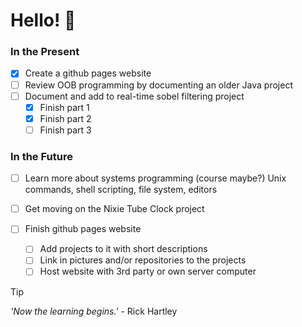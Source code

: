 # Hello! 👋

### In the Present
- [X] Create a github pages website
- [ ] Review OOB programming by documenting an older Java project
- [ ] Document and add to real-time sobel filtering project
  - [X] Finish part 1
  - [X] Finish part 2   
  - [ ] Finish part 3

### In the Future
- [ ] Learn more about systems programming (course maybe?) Unix commands, shell scripting, file system, editors
- [ ] Get moving on the Nixie Tube Clock project
    
- [ ] Finish github pages website
  - [ ] Add projects to it with short descriptions
  - [ ] Link in pictures and/or repositories to the projects
  - [ ] Host website with 3rd party or own server computer

> [!TIP]
> _'Now the learning begins.'_ - Rick Hartley

<!--
ARCHIVE


-->
